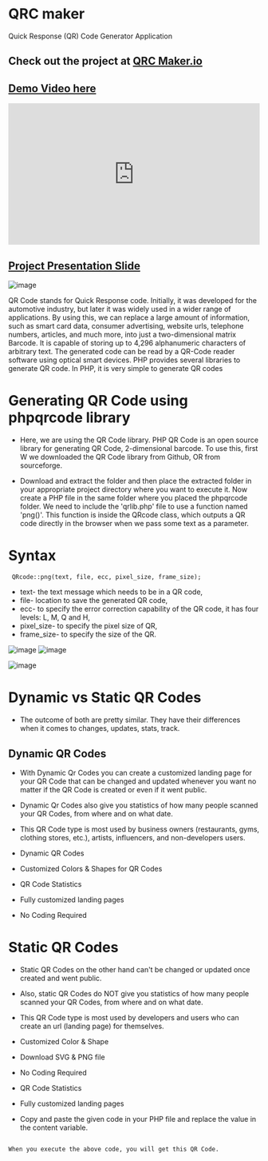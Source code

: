 # QRC maker
Quick Response (QR) Code Generator Application

## Check out the project at [QRC Maker.io](https://auenetengtech.com.ng/qrcmaker/)

## [Demo Video here](https://vimeo.com/865741049/8e0d4d51b5?share=copy)
<div style="padding:56.22% 0 0 0;position:relative;"><iframe src="https://player.vimeo.com/video/865741049?h=8e0d4d51b5&amp;badge=0&amp;autopause=0&amp;player_id=0&amp;app_id=58479" frameborder="0" allow="autoplay; fullscreen; picture-in-picture" style="position:absolute;top:0;left:0;width:100%;height:100%;" title="QR Code Maker 5min Demo"></iframe></div><script src="https://player.vimeo.com/api/player.js"></script>

## [Project Presentation Slide](https://docs.google.com/presentation/d/1OeWJ8IEc0SgXL80L21JP1UalWFYU6gZ1/edit?usp=sharing&ouid=116822111435570341020&rtpof=true&sd=true)

![image](https://github.com/ugoem/qrcmaker/assets/24642339/73c159ff-3fd9-4fc6-b65f-6155808edd7b)

QR Code stands for Quick Response code. Initially, it was developed for the automotive industry, but later it was widely used in a wider range of applications. By using this, we can replace a large amount of information, such as smart card data, consumer advertising, website urls, telephone numbers, articles, and much more, into just a two-dimensional matrix Barcode. It is capable of storing up to 4,296 alphanumeric characters of arbitrary text. The generated code can be read by a QR-Code reader software using optical smart devices. PHP provides several libraries to generate QR code. In PHP, it is very simple to generate QR codes

# Generating QR Code using phpqrcode library
* Here, we are using the QR Code library. PHP QR Code is an open source library for generating QR Code, 2-dimensional barcode. To use this, first W we downloaded the QR Code library from Github, OR from sourceforge.

* Download and extract the folder and then place the extracted folder in your appropriate project directory where you want to execute it. Now create a PHP file in the same folder where you placed the phpqrcode folder. We need to include the 'qrlib.php' file to use a function named 'png()'. This function is inside the QRcode class, which outputs a QR code directly in the browser when we pass some text as a parameter.

# Syntax
`` QRcode::png(text, file, ecc, pixel_size, frame_size);``

* text- the text message which needs to be in a QR code,
* file- location to save the generated QR code,
* ecc- to specify the error correction capability of the QR code, it has four levels: L, M, Q and H,
* pixel_size- to specify the pixel size of QR,
* frame_size- to specify the size of the QR.
  
![image](https://github.com/ugoem/qrcmaker/assets/24642339/d0f0428f-fcd2-4ce3-af30-db338c015dae) ![image](https://github.com/ugoem/qrcmaker/assets/24642339/97586cd6-6ed7-42af-8509-8e7bbcf15874)



![image](https://github.com/ugoem/qrcmaker/assets/24642339/933c582c-bbf2-44d8-82ba-bc9366b41dd7)


# Dynamic vs Static QR Codes
* The outcome of both are pretty similar. They have their differences when it comes to changes, updates, stats, track.

## Dynamic QR Codes
* With Dynamic Qr Codes you can create a customized landing page for your QR Code that can be changed and updated whenever you want no matter if the QR Code is created or even if it went public.

* Dynamic Qr Codes also give you statistics of how many people scanned your QR Codes, from where and on what date.

* This QR Code type is most used by business owners (restaurants, gyms, clothing stores, etc.), artists, influencers, and non-developers users.

 * Dynamic QR Codes
 * Customized Colors & Shapes for QR Codes
 * QR Code Statistics
 * Fully customized landing pages
 * No Coding Required

# Static QR Codes
* Static QR Codes on the other hand can't be changed or updated once created and went public.

* Also, static QR Codes do NOT give you statistics of how many people scanned your QR Codes, from where and on what date.

* This QR Code type is most used by developers and users who can create an url (landing page) for themselves.

 * Customized Color & Shape
 * Download SVG & PNG file
 * No Coding Required
 * QR Code Statistics
 * Fully customized landing pages

* Copy and paste the given code in your PHP file and replace the value in the content variable.

  ```
<?php
    include "phpqrcode/qrlib.php" ;
    $content = "http://www.etutorialspoint.com/" ;
    QRcode::png($content) ;
?>
```
When you execute the above code, you will get this QR Code.
